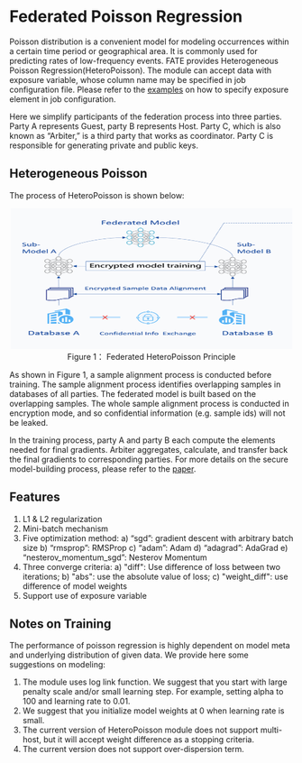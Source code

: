 # Federated Poisson Regression

Poisson distribution is a convenient model for modeling occurrences within a certain time period or geographical area. It is commonly used for predicting rates of low-frequency events. FATE provides Heterogeneous Poisson Regression(HeteroPoisson). The module can accept data with exposure variable, whose column name may be specified in job configuration file. Please refer to the [examples](https://github.com/WeBankFinTech/FATE/tree/master/examples/federatedml-1.x-examples/hetero_poisson_regression) on how to specify exposure element in job configuration.

Here we simplify participants of the federation process into three parties. Party A represents Guest, party B represents Host. Party C, which is also known as “Arbiter,” is a third party that works as coordinator. Party C is responsible for generating private and public keys.

## Heterogeneous Poisson

The process of HeteroPoisson is shown below:

<div style="text-align:center", align=center>
<img src="./images/HeteroPoisson.png" alt="samples" width="500" height="250" /><br/>
Figure 1： Federated HeteroPoisson Principle</div>

As shown in Figure 1, a sample alignment process is conducted before training. The sample alignment process identifies overlapping samples in databases of all parties. The federated model is built based on the overlapping samples. The whole sample alignment process is conducted in encryption mode, and so confidential information (e.g. sample ids) will not be leaked.

In the training process, party A and party B each compute the elements needed for final gradients. Arbiter aggregates, calculate, and transfer back the final gradients to corresponding parties. For more details on the secure model-building process, please refer to the [paper](https://arxiv.org/abs/1711.10677).

## Features 

1. L1 & L2 regularization
2. Mini-batch mechanism
3. Five optimization method:
    a)	“sgd”: gradient descent with arbitrary batch size
    b) “rmsprop”: RMSProp
    c) “adam”: Adam
    d) “adagrad”: AdaGrad
    e) “nesterov_momentum_sgd”: Nesterov Momentum
4. Three converge criteria:
    a) "diff": Use difference of loss between two iterations;
    b) "abs": use the absolute value of loss;
    c) "weight_diff": use difference of model weights
5. Support use of exposure variable

## Notes on Training

The performance of poisson regression is highly dependent on model meta and underlying distribution of given data. We provide here some suggestions on modeling:

1. The module uses log link function. We suggest that you start with large penalty scale and/or small learning step. For example, setting alpha to 100 and learning rate to 0.01.
2. We suggest that you initialize model weights at 0 when learning rate is small.
3. The current version of HeteroPoisson module does not support multi-host, but it will accept weight difference as a stopping criteria.
4. The current version does not support over-dispersion term.